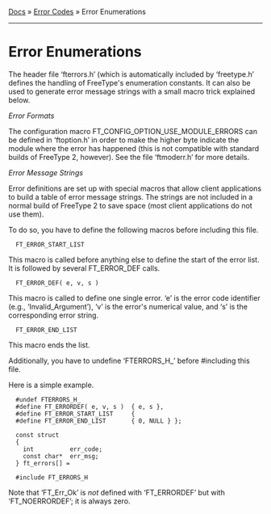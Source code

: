 [Docs](ft2-index.md) &raquo; [Error Codes](ft2-toc.md#error-codes) &raquo; Error Enumerations

-------------------------------


# Error Enumerations

The header file &lsquo;fterrors.h&rsquo; (which is automatically included by &lsquo;freetype.h&rsquo; defines the handling of FreeType's enumeration constants. It can also be used to generate error message strings with a small macro trick explained below.

*Error* *Formats*

The configuration macro FT_CONFIG_OPTION_USE_MODULE_ERRORS can be defined in &lsquo;ftoption.h&rsquo; in order to make the higher byte indicate the module where the error has happened (this is not compatible with standard builds of FreeType&nbsp;2, however). See the file &lsquo;ftmoderr.h&rsquo; for more details.

*Error* *Message* *Strings*

Error definitions are set up with special macros that allow client applications to build a table of error message strings. The strings are not included in a normal build of FreeType&nbsp;2 to save space (most client applications do not use them).

To do so, you have to define the following macros before including this file.
```
  FT_ERROR_START_LIST
```

This macro is called before anything else to define the start of the error list. It is followed by several FT_ERROR_DEF calls.
```
  FT_ERROR_DEF( e, v, s )
```

This macro is called to define one single error. &lsquo;e&rsquo; is the error code identifier (e.g., &lsquo;Invalid_Argument&rsquo;), &lsquo;v&rsquo; is the error's numerical value, and &lsquo;s&rsquo; is the corresponding error string.
```
  FT_ERROR_END_LIST
```

This macro ends the list.

Additionally, you have to undefine &lsquo;FTERRORS_H_&rsquo; before #including this file.

Here is a simple example.
```
  #undef FTERRORS_H_
  #define FT_ERRORDEF( e, v, s )  { e, s },
  #define FT_ERROR_START_LIST     {
  #define FT_ERROR_END_LIST       { 0, NULL } };

  const struct
  {
    int          err_code;
    const char*  err_msg;
  } ft_errors[] =

  #include FT_ERRORS_H
```

Note that &lsquo;FT_Err_Ok&rsquo; is _not_ defined with &lsquo;FT_ERRORDEF&rsquo; but with &lsquo;FT_NOERRORDEF&rsquo;; it is always zero.

